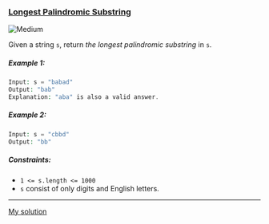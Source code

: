 ### [Longest Palindromic Substring](https://leetcode.com/problems/longest-palindromic-substring/)
![Medium](https://img.shields.io/badge/Medium-fff5d9)

Given a string `s`, return _the longest palindromic substring_ in `s`.


##### Example 1:

```php
Input: s = "babad"
Output: "bab"
Explanation: "aba" is also a valid answer.
```

##### Example 2:

```php
Input: s = "cbbd"
Output: "bb"
```


##### Constraints:

* `1 <= s.length <= 1000`
* `s` consist of only digits and English letters.

---

[My solution](https://leetcode.com/problems/longest-palindromic-substring/submissions/933818934/)

